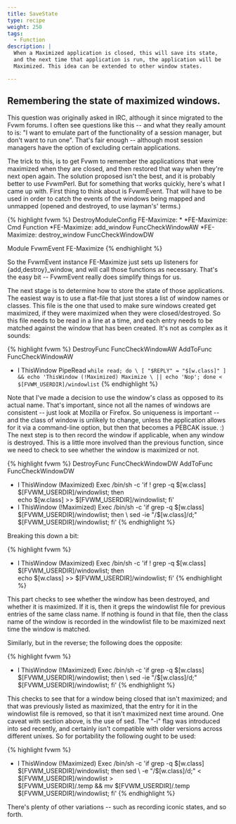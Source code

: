 ```yaml
---
title: SaveState
type: recipe
weight: 250
tags:
  - Function
description: |
  When a Maximized application is closed, this will save its state,
  and the next time that application is run, the application will be
  Maximized. This idea can be extended to other window states.

---
```

## Remembering the state of maximized windows.

This question was originally asked in IRC, although it since migrated to the
Fvwm forums. I often see questions like this -- and what they really amount to
is: "I want to emulate part of the functionality of a session manager, but
don't want to run one". That's fair enough -- although most session managers
have the option of excluding certain applications.

The trick to this, is to get Fvwm to remember the applications that were
maximized when they are closed, and then restored that way when they're next
open again. The solution proposed isn't the best, and it is probably better to
use FvwmPerl. But for something that works quickly, here's what I came up with.
First thing to think about is FvwmEvent. That will have to be used in order to
catch the events of the windows being mapped and unmapped (opened and
destroyed, to use layman's' terms.)

{% highlight fvwm %}
DestroyModuleConfig FE-Maximize: *
*FE-Maximize: Cmd Function
*FE-Maximize: add_window     FuncCheckWindowAW
*FE-Maximize: destroy_window FuncCheckWindowDW

Module FvwmEvent FE-Maximize
{% endhighlight %}

So the FvwmEvent instance FE-Maximize just sets up listeners for
{add,destroy}_window, and will call those functions as necessary. That's the
easy bit -- FvwmEvent really does simplify things for us.

The next stage is to determine how to store the state of those applications.
The easiest way is to use a flat-file that just stores a list of window names
or classes. This file is the one that used to make sure windows created get
maximized, if they were maximized when they were closed/destroyed. So this file
needs to be read in a line at a time, and each entry needs to be matched
against the window that has been created. It's not as complex as it sounds:

{% highlight fvwm %}
DestroyFunc FuncCheckWindowAW
AddToFunc   FuncCheckWindowAW
+ I ThisWindow PipeRead `while read; do \
    [ "$REPLY" = "$[w.class]" ] && echo 'ThisWindow (!Maximized) Maximize \
    || echo 'Nop'; done < $[FVWM_USERDIR]/windowlist`
{% endhighlight %}

Note that I've made a decision to use the window's class as opposed to its
actual name. That's important, since not all the names of windows are
consistent -- just look at Mozilla or Firefox. So uniqueness is important --
and the class of window is unlikely to change, unless the application
allows for it via a command-line option, but then that becomes a PEBCAK
issue. :) The next step is to then record the window if applicable, when any
window is destroyed. This is a little more involved than the previous
function, since we need to check to see whether the window is maximized or
not.

{% highlight fvwm %}
DestroyFunc FuncCheckWindowDW
AddToFunc   FuncCheckWindowDW
+ I ThisWindow (Maximized) Exec /bin/sh -c 'if ! grep -q $[w.class] \
    $[FVWM_USERDIR]/windowlist; then \
    echo $[w.class] >> $[FVWM_USERDIR]/windowlist; fi'
+ I ThisWindow (!Maximized) Exec /bin/sh -c 'if grep -q $[w.class] \
    $[FVWM_USERDIR]/windowlist; then \
    sed -ie "/$[w.class]/d;" $[FVWM_USERDIR]/windowlist; fi'
{% endhighlight %}

Breaking this down a bit:

{% highlight fvwm %}
+ I ThisWindow (Maximized) Exec /bin/sh -c 'if ! grep -q $[w.class] \
    $[FVWM_USERDIR]/windowlist; then \
    echo $[w.class] >> $[FVWM_USERDIR]/windowlist; fi'
{% endhighlight %}

This part checks to see whether the window has been destroyed, and whether
it is maximized. If it is, then it greps the windowlist file for previous
entries of the same class name. If nothing is found in that file, then the
class name of the window is recorded in the windowlist file to be maximized
next time the window is matched.

Similarly, but in the reverse; the following does the opposite:

{% highlight fvwm %}
+ I ThisWindow (!Maximized) Exec /bin/sh -c 'if grep -q $[w.class] \
    $[FVWM_USERDIR]/windowlist; then \
    sed -ie "/$[w.class]/d;" $[FVWM_USERDIR]/windowlist; fi'
{% endhighlight %}

This checks to see that for a window being closed that isn't maximized; and
that was previously listed as maximized, that the entry for it in the
windowlist file is removed, so that it isn't maximized next time around.
One caveat with section above, is the use of sed. The "-i" flag was
introduced into sed recently, and certainly isn't compatible with older
versions across different unixes. So for portability the following ought to
be used:

{% highlight fvwm %}
+ I ThisWindow (!Maximized) Exec /bin/sh -c 'if grep -q $[w.class] \
    $[FVWM_USERDIR]/windowlist; then sed \
    -e "/$[w.class]/d;" < $[FVWM_USERDIR]/windowlist > \
    $[FVWM_USERDIR]/.temp && mv $[FVWM_USERDIR]/.temp \
    $[FVWM_USERDIR]/windowlist; fi'
{% endhighlight %}

There's plenty of other variations -- such as recording iconic states, and
so forth.

